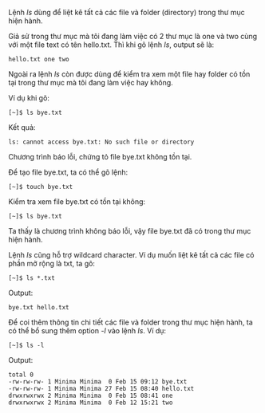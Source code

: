 Lệnh _ls_ dùng để liệt kê tất cả các file và folder \(directory\) trong thư mục hiện hành.

Giả sử trong thư mục mà tôi đang làm việc có 2 thư mục là one và two cùng với một file text có tên hello.txt. Thì khi gõ lệnh _ls_, output sẽ là:

```
hello.txt one two
```

Ngoài ra lệnh _ls_ còn được dùng để kiểm tra xem một file hay folder có tồn tại trong thư mục mà tôi đang làm việc hay không.

Ví dụ khi gõ:

```
[~]$ ls bye.txt
```

Kết quả:

```
ls: cannot access bye.txt: No such file or directory
```

Chương trình báo lỗi, chứng tỏ file bye.txt không tồn tại.

Để tạo file bye.txt, ta có thể gõ lệnh:

```
[~]$ touch bye.txt
```

Kiểm tra xem file bye.txt có tồn tại không:

```
[~]$ ls bye.txt
```

Ta thấy là chương trình không báo lỗi, vậy file bye.txt đã có trong thư mục hiện hành.

Lệnh _ls_ cũng hỗ trợ wildcard character. Ví dụ muốn liệt kê tất cả các file có phần mở rộng là txt, ta gõ:

```
[~]$ ls *.txt
```

Output:

```
bye.txt hello.txt
```

Để coi thêm thông tin chi tiết các file và folder trong thư mục hiện hành, ta có thể bổ sung thêm option _-l_ vào lệnh _ls_. Ví dụ:

```
[~]$ ls -l
```

Output:

```
total 0
-rw-rw-rw- 1 Minima Minima  0 Feb 15 09:12 bye.txt
-rw-rw-rw- 1 Minima Minima 27 Feb 15 08:40 hello.txt
drwxrwxrwx 2 Minima Minima  0 Feb 15 08:41 one
drwxrwxrwx 2 Minima Minima  0 Feb 12 15:21 two
```



